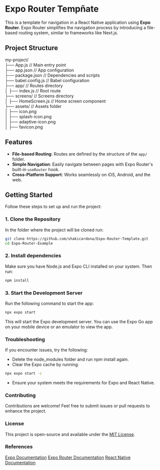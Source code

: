 # Expo Router Tempñate

This is a template for navigation in a React Native application using **Expo Router**. Expo Router simplifies the navigation process by introducing a file-based routing system, similar to frameworks like Next.js.


## Project Structure
my-project/  
├── App.js // Main entry point  
├── app.json // App configuration  
├── package.json // Dependencies and scripts  
├── babel.config.js // Babel configuration  
├── app/ // Routes directory  
│ ├── index.js // Root route   
├── screens/ // Screens directory  
│ ├── HomeScreen.js // Home screen component  
├── assets/ // Assets folder  
│ ├── icon.png  
│ ├── splash-icon.png  
│ ├── adaptive-icon.png  
│ ├── favicon.png 

## Features

- **File-based Routing**: Routes are defined by the structure of the `app/` folder.
- **Simple Navigation**: Easily navigate between pages with Expo Router's built-in `useRouter` hook.
- **Cross-Platform Support**: Works seamlessly on iOS, Android, and the web.

## Getting Started

Follow these steps to set up and run the project:

### 1. Clone the Repository
In the folder where the project will be cloned run:
```bash
git clone https://github.com/shakicardona/Expo-Router-Template.git
cd Expo-Router-Example
```

### 2. Install dependencies
Make sure you have Node.js and Expo CLI installed on your system. Then run:

```bash
npm install
```

### 3. Start the Development Server
Run the following command to start the app:

```bash
npx expo start
```

This will start the Expo development server. You can use the Expo Go app on your mobile device or an emulator to view the app.

### Troubleshooting
If you encounter issues, try the following:
- Delete the node_modules folder and run npm install again.
- Clear the Expo cache by running:
```bash
npx expo start -c
```
- Ensure your system meets the requirements for Expo and React Native.

### Contributing
Contributions are welcome! Feel free to submit issues or pull requests to enhance the project.

### License
This project is open-source and available under the [MIT License](https://opensource.org/license/mit).

### References
[Expo Documentation](https://docs.expo.dev/more/create-expo/)
[Expo Router Documentation](https://docs.expo.dev/tutorial/introduction/)
[React Native Documentation](https://reactnative.dev/docs/environment-setup)

